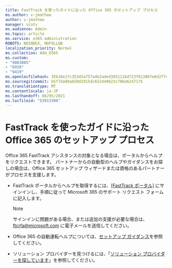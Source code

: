 ```yaml
---
title: FastTrack を使ったガイドに沿った Office 365 のセットアップ プロセス
ms.author: v-jmathew
author: v-jmathew
manager: scotv
ms.audience: Admin
ms.topic: article
ms.service: o365-administration
ROBOTS: NOINDEX, NOFOLLOW
localization_priority: Normal
ms.collection: Adm_O365
ms.custom:
- "9003885"
- "6939"
- "9419"
ms.openlocfilehash: 35b18e1fc353d3a757a4b2aded385111bd723f61386fe6d2f7c1315536cc30af
ms.sourcegitcommit: b5f7da89a650d2915dc652449623c78be6247175
ms.translationtype: MT
ms.contentlocale: ja-JP
ms.lasthandoff: 08/05/2021
ms.locfileid: "53913396"
---
```

# <a name="guided-office-365-setup-process-with-fasttrack"></a>FastTrack を使ったガイドに沿った Office 365 のセットアップ プロセス

Office 365 FastTrack アシスタンスの対象となる場合は、ポータルからヘルプをリクエストできます。 パートナーからの自動型のヘルプやガイダンスをお探しの場合は、Office 365 セットアップ ウィザードまたは資格のあるパートナーがプロセスを支援します。

- FastTrack ポータルからヘルプを取得するには、[[FastTrack ポータル]](https://go.microsoft.com/fwlink/?linkid=2125443) にサインインし、手順に従って Microsoft 365 のサポート リクエスト フォームに記入します。

    > [!NOTE]
    > サインインに問題がある場合、または追加の支援が必要な場合は、[ftcrfa@microsoft.com](mailto:ftcrfa@microsoft.com) に電子メールを送信してください。

- Office 365 の自動運転ヘルプについては、[セットアップ ガイダンス](https://go.microsoft.com/fwlink/?linkid=2125827)を参照してください。
- ソリューション プロバイダーを見つけるには、「[ソリューション プロバイダーを探しています](https://go.microsoft.com/fwlink/?linkid=2125918)」を参照してください。